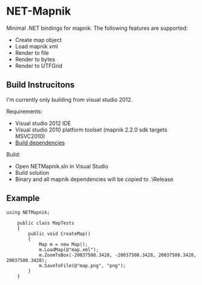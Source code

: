 NET-Mapnik
==========

Minimal .NET bindings for mapnik.  The following features are supported:

  - Create map object
  - Load mapnik xml
  - Render to file
  - Render to bytes
  - Render to UTFGrid

Build Instrucitons
------------------

I'm currently only building from visual studio 2012.

Requirements:
  - Visual studio 2012 IDE
  - Visual studio 2010 platform toolset (mapnik 2.2.0 sdk targets MSVC2010)
  - [Build dependencies](lib/README.md)

Build:
  - Open NETMapnik.sln in Visual Studio
  - Build solution
  - Binary and all mapnik dependencies will be copied to .\Release

Example
-------

```
using NETMapnik;

    public class MapTests
    {
        public void CreateMap()
        {
            Map m = new Map();
            m.LoadMap(@"map.xml");
            m.ZoomToBox(-20037508.3428, -20037508.3428, 20037508.3428, 20037508.3428);
            m.SaveToFile(@"map.png", "png");
        }
    }
```
